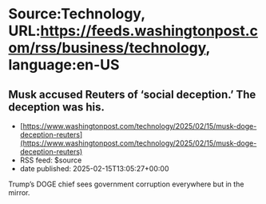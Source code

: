 # Source:Technology, URL:https://feeds.washingtonpost.com/rss/business/technology, language:en-US

## Musk accused Reuters of ‘social deception.’ The deception was his.
 - [https://www.washingtonpost.com/technology/2025/02/15/musk-doge-deception-reuters](https://www.washingtonpost.com/technology/2025/02/15/musk-doge-deception-reuters)
 - RSS feed: $source
 - date published: 2025-02-15T13:05:27+00:00

Trump’s DOGE chief sees government corruption everywhere but in the mirror.

